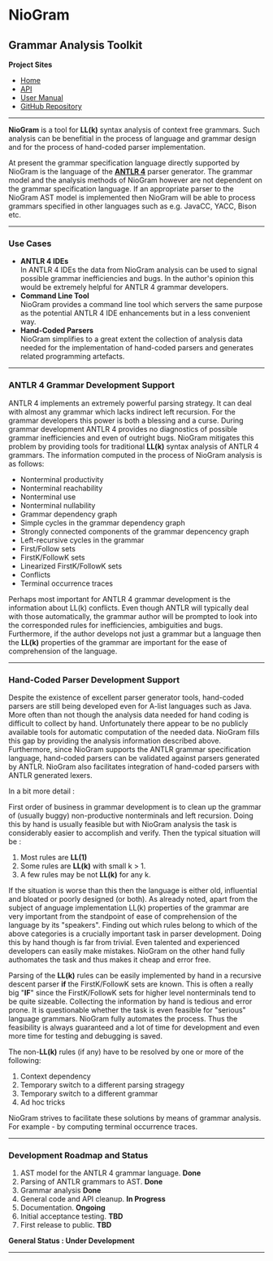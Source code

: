 ﻿# **NioGram**
## Grammar Analysis Toolkit

**Project Sites**

* [Home](https://niogram.github.io/niogram/)
* [API](https://niogram.github.io/niogram/apidocs)
* [User Manual](https://niogram.github.io/niogram/NioGram_User_Manual.pdf)
* [GitHub Repository](https://github.com/niogram/niogram)

---

**NioGram** is a tool for **LL(k)** syntax analysis of 
context free grammars. Such analysis can be benefitial
in the process of language and grammar design and for
the process of hand-coded parser implementation.

At present the grammar specification language directly
supported by NioGram is the language of the
[**ANTLR 4**](http://www.antlr.org/) parser generator.
The grammar model and the analysis methods of NioGram
however are not dependent on the grammar specification
language. If an appropriate parser to the NioGram AST
model is implemented then NioGram will be able to process
grammars specified in other languages such as e.g. JavaCC,
YACC, Bison etc.

---

### Use Cases
* **ANTLR 4 IDEs**  
In ANTLR 4 IDEs the data from NioGram analysis can be used
to signal possible grammar inefficiencies and bugs. In the
author's opinion this would be extremely helpful for
ANTLR 4 grammar developers.
* **Command Line Tool**  
NioGram provides a command line tool which servers the
same purpose as the potential ANTLR 4 IDE enhancements
but in a less convenient way.
* **Hand-Coded Parsers**  
NioGram simplifies to a great extent the collection
of analysis data needed for the implementation of
hand-coded parsers and generates related programming
artefacts.

---

### ANTLR 4 Grammar Development Support
ANTLR 4 implements an extremely powerful parsing strategy.
It can deal with almost any grammar which lacks indirect
left recursion. For the grammar developers this power is
both a blessing and a curse. During grammar development
ANTLR 4 provides no diagnostics of possible grammar
inefficiencies and even of outright bugs. NioGram
mitigates this problem by providing tools for traditional
**LL(k)** syntax analysis of ANTLR 4 grammars. The
information computed in the process of NioGram analysis is
as follows:

* Nonterminal productivity
* Nonterminal reachability
* Nonterminal use
* Nonterminal nullability
* Grammar dependency graph
* Simple cycles in the grammar dependency graph
* Strongly connected components of the grammar depencency graph
* Left-recursive cycles in the grammar
* First/Follow sets
* FirstK/FollowK sets
* Linearized FirstK/FollowK sets
* Conflicts
* Terminal occurrence traces

Perhaps most important for ANTLR 4 grammar development is
the information about LL(k) conflicts. Even though ANTLR will
typically deal with those automatically, the grammar author
will be prompted to look into the corresponded rules for
inefficiencies, ambiguities and bugs. Furthermore, if the
author develops not just a grammar but a language then the
**LL(k)** properties of the grammar are important for the ease
of comprehension of the language.

---

### Hand-Coded Parser Development Support

Despite the existence of excellent parser generator tools,
hand-coded parsers are still being developed even for
A-list languages such as Java. More often than not though
the analysis data needed for hand coding is
difficult to collect by hand. Unfortunately there
appear to be no publicly available tools for automatic
computation of the needed data. NioGram fills this gap by
providing the analysis information described above. Furthermore, since NioGram supports the ANTLR grammar
specification language, hand-coded parsers can be
validated against parsers generated by ANTLR.
NioGram also facilitates integration of hand-coded
parsers with ANTLR generated lexers.

In a bit more detail :

First order of business in grammar development is to clean
up the grammar of (usually buggy) non-productive 
nonterminals and left recursion. Doing this by hand is
usually feasible but with NioGram analysis the task is
considerably easier to accomplish and verify. Then the
typical situation will be :

1. Most rules are **LL(1)**
2. Some rules are **LL(k)** with small k > 1.
3. A few rules may be not **LL(k)** for any k.

If the situation is worse than this then the language
is either old, influential and bloated or poorly designed
(or both). As already noted, apart from the subject of
anguage implementation LL(k) properties of the grammar
are very important from the standpoint of ease of comprehension
of the language by its "speakers". Finding out which rules
belong to which of the above categories is a crucially
important task in parser development. Doing this by hand
though is far from trivial. Even talented and experienced
developers can easily make mistakes. NioGram on the other
hand fully authomates the task and thus makes it cheap and
error free.

Parsing of the **LL(k)** rules can be easily implemented
by hand in a recursive descent parser **if** the
FirstK/FollowK sets are known. This is often a
really big "**IF**" since the FirstK/FollowK sets for
higher level nonterminals tend to be quite sizeable.
Collecting the information by hand is tedious and
error prone. It is questionable whether the task
is even feasible for "serious" language grammars. NioGram
fully automates the process. Thus the feasibility is
always guaranteed and a lot of time for development and
even more time for testing and debugging is saved.

The non-**LL(k)** rules (if any)  have to be resolved by
one or more of the following:

1. Context dependency
2. Temporary switch to a different parsing stragegy
3. Temporary switch to a different grammar
4. Ad hoc tricks

NioGram strives to facilitate these solutions by means of
grammar analysis. For example - by computing terminal
occurrence traces.

---

### Development Roadmap and Status
1. AST model for the ANTLR 4 grammar language. **Done**
2. Parsing of ANTLR grammars to AST. **Done**
3. Grammar analysis **Done**
4. General code and API cleanup. **In Progress**
5. Documentation. **Ongoing** 
6. Initial acceptance testing. **TBD**
7. First release to public. **TBD**

**General Status : Under Development**

---
